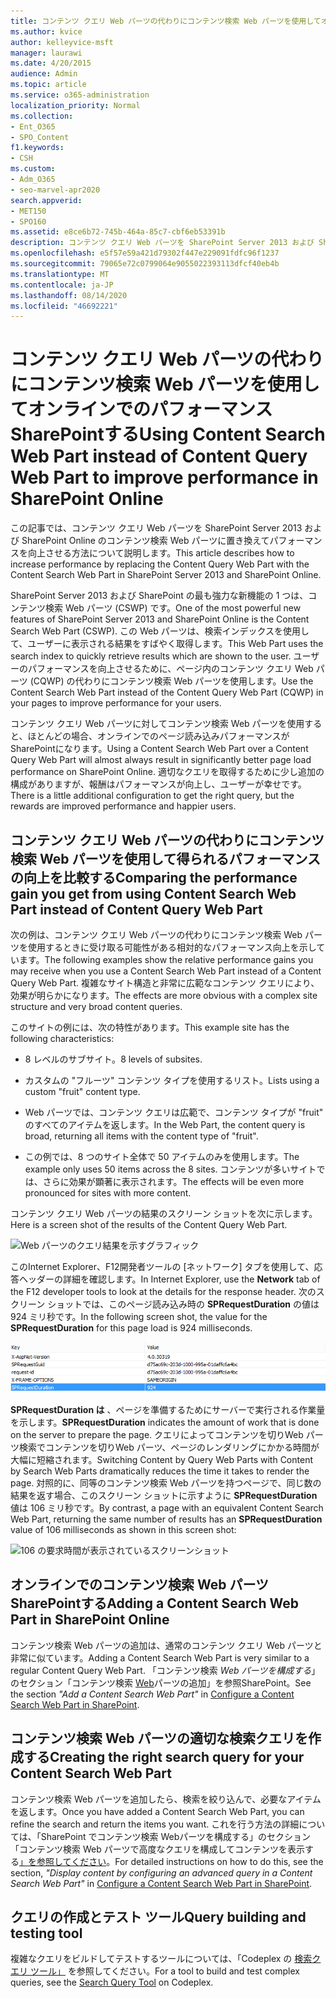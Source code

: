 ```yaml
---
title: コンテンツ クエリ Web パーツの代わりにコンテンツ検索 Web パーツを使用してオンラインでのパフォーマンスSharePointする
ms.author: kvice
author: kelleyvice-msft
manager: laurawi
ms.date: 4/20/2015
audience: Admin
ms.topic: article
ms.service: o365-administration
localization_priority: Normal
ms.collection:
- Ent_O365
- SPO_Content
f1.keywords:
- CSH
ms.custom:
- Adm_O365
- seo-marvel-apr2020
search.appverid:
- MET150
- SPO160
ms.assetid: e8ce6b72-745b-464a-85c7-cbf6eb53391b
description: コンテンツ クエリ Web パーツを SharePoint Server 2013 および SharePoint Online のコンテンツ検索 Web パーツに置き換えてパフォーマンスを向上させる方法について説明します。
ms.openlocfilehash: e5f57e59a421d79302f447e229091fdfc96f1237
ms.sourcegitcommit: 79065e72c0799064e9055022393113dfcf40eb4b
ms.translationtype: MT
ms.contentlocale: ja-JP
ms.lasthandoff: 08/14/2020
ms.locfileid: "46692221"
---
```

# <a name="using-content-search-web-part-instead-of-content-query-web-part-to-improve-performance-in-sharepoint-online"></a><span data-ttu-id="42c3a-103">コンテンツ クエリ Web パーツの代わりにコンテンツ検索 Web パーツを使用してオンラインでのパフォーマンスSharePointする</span><span class="sxs-lookup"><span data-stu-id="42c3a-103">Using Content Search Web Part instead of Content Query Web Part to improve performance in SharePoint Online</span></span>

<span data-ttu-id="42c3a-104">この記事では、コンテンツ クエリ Web パーツを SharePoint Server 2013 および SharePoint Online のコンテンツ検索 Web パーツに置き換えてパフォーマンスを向上させる方法について説明します。</span><span class="sxs-lookup"><span data-stu-id="42c3a-104">This article describes how to increase performance by replacing the Content Query Web Part with the Content Search Web Part in SharePoint Server 2013 and SharePoint Online.</span></span>
  
<span data-ttu-id="42c3a-105">SharePoint Server 2013 および SharePoint の最も強力な新機能の 1 つは、コンテンツ検索 Web パーツ (CSWP) です。</span><span class="sxs-lookup"><span data-stu-id="42c3a-105">One of the most powerful new features of SharePoint Server 2013 and SharePoint Online is the Content Search Web Part (CSWP).</span></span> <span data-ttu-id="42c3a-106">この Web パーツは、検索インデックスを使用して、ユーザーに表示される結果をすばやく取得します。</span><span class="sxs-lookup"><span data-stu-id="42c3a-106">This Web Part uses the search index to quickly retrieve results which are shown to the user.</span></span> <span data-ttu-id="42c3a-107">ユーザーのパフォーマンスを向上させるために、ページ内のコンテンツ クエリ Web パーツ (CQWP) の代わりにコンテンツ検索 Web パーツを使用します。</span><span class="sxs-lookup"><span data-stu-id="42c3a-107">Use the Content Search Web Part instead of the Content Query Web Part (CQWP) in your pages to improve performance for your users.</span></span>
  
<span data-ttu-id="42c3a-108">コンテンツ クエリ Web パーツに対してコンテンツ検索 Web パーツを使用すると、ほとんどの場合、オンラインでのページ読み込みパフォーマンスがSharePointになります。</span><span class="sxs-lookup"><span data-stu-id="42c3a-108">Using a Content Search Web Part over a Content Query Web Part will almost always result in significantly better page load performance on SharePoint Online.</span></span> <span data-ttu-id="42c3a-109">適切なクエリを取得するために少し追加の構成がありますが、報酬はパフォーマンスが向上し、ユーザーが幸せです。</span><span class="sxs-lookup"><span data-stu-id="42c3a-109">There is a little additional configuration to get the right query, but the rewards are improved performance and happier users.</span></span>
  
## <a name="comparing-the-performance-gain-you-get-from-using-content-search-web-part-instead-of-content-query-web-part"></a><span data-ttu-id="42c3a-110">コンテンツ クエリ Web パーツの代わりにコンテンツ検索 Web パーツを使用して得られるパフォーマンスの向上を比較する</span><span class="sxs-lookup"><span data-stu-id="42c3a-110">Comparing the performance gain you get from using Content Search Web Part instead of Content Query Web Part</span></span>

<span data-ttu-id="42c3a-111">次の例は、コンテンツ クエリ Web パーツの代わりにコンテンツ検索 Web パーツを使用するときに受け取る可能性がある相対的なパフォーマンス向上を示しています。</span><span class="sxs-lookup"><span data-stu-id="42c3a-111">The following examples show the relative performance gains you may receive when you use a Content Search Web Part instead of a Content Query Web Part.</span></span> <span data-ttu-id="42c3a-112">複雑なサイト構造と非常に広範なコンテンツ クエリにより、効果が明らかになります。</span><span class="sxs-lookup"><span data-stu-id="42c3a-112">The effects are more obvious with a complex site structure and very broad content queries.</span></span>
  
<span data-ttu-id="42c3a-113">このサイトの例には、次の特性があります。</span><span class="sxs-lookup"><span data-stu-id="42c3a-113">This example site has the following characteristics:</span></span>
  
- <span data-ttu-id="42c3a-114">8 レベルのサブサイト。</span><span class="sxs-lookup"><span data-stu-id="42c3a-114">8 levels of subsites.</span></span>
    
- <span data-ttu-id="42c3a-115">カスタムの "フルーツ" コンテンツ タイプを使用するリスト。</span><span class="sxs-lookup"><span data-stu-id="42c3a-115">Lists using a custom "fruit" content type.</span></span>
    
- <span data-ttu-id="42c3a-116">Web パーツでは、コンテンツ クエリは広範で、コンテンツ タイプが "fruit" のすべてのアイテムを返します。</span><span class="sxs-lookup"><span data-stu-id="42c3a-116">In the Web Part, the content query is broad, returning all items with the content type of "fruit".</span></span>
    
- <span data-ttu-id="42c3a-117">この例では、8 つのサイト全体で 50 アイテムのみを使用します。</span><span class="sxs-lookup"><span data-stu-id="42c3a-117">The example only uses 50 items across the 8 sites.</span></span> <span data-ttu-id="42c3a-118">コンテンツが多いサイトでは、さらに効果が顕著に表示されます。</span><span class="sxs-lookup"><span data-stu-id="42c3a-118">The effects will be even more pronounced for sites with more content.</span></span>
    
<span data-ttu-id="42c3a-119">コンテンツ クエリ Web パーツの結果のスクリーン ショットを次に示します。</span><span class="sxs-lookup"><span data-stu-id="42c3a-119">Here is a screen shot of the results of the Content Query Web Part.</span></span>
  
![Web パーツのクエリ結果を示すグラフィック](../media/b3d41f20-dfe5-46ed-9c0a-31057e82de33.png)
  
<span data-ttu-id="42c3a-121">このInternet Explorer、F12開発者ツールの [ネットワーク] タブを使用して、応答ヘッダーの詳細を確認します。</span><span class="sxs-lookup"><span data-stu-id="42c3a-121">In Internet Explorer, use the **Network** tab of the F12 developer tools to look at the details for the response header.</span></span> <span data-ttu-id="42c3a-122">次のスクリーン ショットでは、このページ読み込み時の **SPRequestDuration** の値は 924 ミリ秒です。</span><span class="sxs-lookup"><span data-stu-id="42c3a-122">In the following screen shot, the value for the **SPRequestDuration** for this page load is 924 milliseconds.</span></span> 
  
![924 の要求時間が表示されているスクリーンショット](../media/343571f2-a249-4de2-bc11-2cee93498aea.png)
  
 <span data-ttu-id="42c3a-124">**SPRequestDuration は** 、ページを準備するためにサーバーで実行される作業量を示します。</span><span class="sxs-lookup"><span data-stu-id="42c3a-124">**SPRequestDuration** indicates the amount of work that is done on the server to prepare the page.</span></span> <span data-ttu-id="42c3a-125">クエリによってコンテンツを切りWeb パーツ検索でコンテンツを切りWeb パーツ、ページのレンダリングにかかる時間が大幅に短縮されます。</span><span class="sxs-lookup"><span data-stu-id="42c3a-125">Switching Content by Query Web Parts with Content by Search Web Parts dramatically reduces the time it takes to render the page.</span></span> <span data-ttu-id="42c3a-126">対照的に、同等のコンテンツ検索 Web パーツを持つページで、同じ数の結果を返す場合、このスクリーン ショットに示すように **SPRequestDuration** 値は 106 ミリ秒です。</span><span class="sxs-lookup"><span data-stu-id="42c3a-126">By contrast, a page with an equivalent Content Search Web Part, returning the same number of results has an **SPRequestDuration** value of 106 milliseconds as shown in this screen shot:</span></span> 
  
![106 の要求時間が表示されているスクリーンショット](../media/b46387ac-660d-4e5e-a11c-cc430e912962.png)
  
## <a name="adding-a-content-search-web-part-in-sharepoint-online"></a><span data-ttu-id="42c3a-128">オンラインでのコンテンツ検索 Web パーツSharePointする</span><span class="sxs-lookup"><span data-stu-id="42c3a-128">Adding a Content Search Web Part in SharePoint Online</span></span>

<span data-ttu-id="42c3a-129">コンテンツ検索 Web パーツの追加は、通常のコンテンツ クエリ Web パーツと非常に似ています。</span><span class="sxs-lookup"><span data-stu-id="42c3a-129">Adding a Content Search Web Part is very similar to a regular Content Query Web Part.</span></span> <span data-ttu-id="42c3a-130">「コンテンツ検索 *Web パーツを構成する*」のセクション「コンテンツ検索 [Web](https://support.office.com/article/Configure-a-Content-Search-Web-Part-in-SharePoint-0dc16de1-dbe4-462b-babb-bf8338c36c9a)パーツの追加」を参照SharePoint。</span><span class="sxs-lookup"><span data-stu-id="42c3a-130">See the section  *"Add a Content Search Web Part"*  in [Configure a Content Search Web Part in SharePoint](https://support.office.com/article/Configure-a-Content-Search-Web-Part-in-SharePoint-0dc16de1-dbe4-462b-babb-bf8338c36c9a).</span></span>
  
## <a name="creating-the-right-search-query-for-your-content-search-web-part"></a><span data-ttu-id="42c3a-131">コンテンツ検索 Web パーツの適切な検索クエリを作成する</span><span class="sxs-lookup"><span data-stu-id="42c3a-131">Creating the right search query for your Content Search Web Part</span></span>

<span data-ttu-id="42c3a-132">コンテンツ検索 Web パーツを追加したら、検索を絞り込んで、必要なアイテムを返します。</span><span class="sxs-lookup"><span data-stu-id="42c3a-132">Once you have added a Content Search Web Part, you can refine the search and return the items you want.</span></span> <span data-ttu-id="42c3a-133">これを行う方法の詳細については、「SharePoint でコンテンツ検索 Webパーツを構成する」のセクション「コンテンツ検索 Web パーツで高度なクエリを構成してコンテンツを表示する[」を参照してください](https://support.office.com/article/Configure-a-Content-Search-Web-Part-in-SharePoint-0dc16de1-dbe4-462b-babb-bf8338c36c9a)。</span><span class="sxs-lookup"><span data-stu-id="42c3a-133">For detailed instructions on how to do this, see the section,  *"Display content by configuring an advanced query in a Content Search Web Part"*  in [Configure a Content Search Web Part in SharePoint](https://support.office.com/article/Configure-a-Content-Search-Web-Part-in-SharePoint-0dc16de1-dbe4-462b-babb-bf8338c36c9a).</span></span>
  
## <a name="query-building-and-testing-tool"></a><span data-ttu-id="42c3a-134">クエリの作成とテスト ツール</span><span class="sxs-lookup"><span data-stu-id="42c3a-134">Query building and testing tool</span></span>

<span data-ttu-id="42c3a-135">複雑なクエリをビルドしてテストするツールについては、「Codeplex の [検索クエリ ツール」](https://sp2013searchtool.codeplex.com/) を参照してください。</span><span class="sxs-lookup"><span data-stu-id="42c3a-135">For a tool to build and test complex queries, see the [Search Query Tool](https://sp2013searchtool.codeplex.com/) on Codeplex.</span></span> 
  

